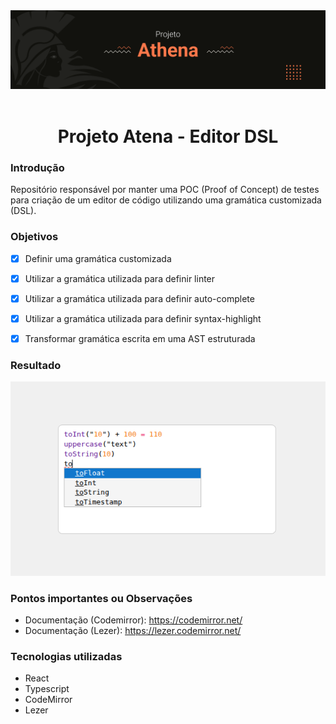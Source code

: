 <div align="center">
	<img src=".github/athena-project-cover.png" alt="Atena"/>
	<br/>
	<br/>
	<h1><strong>Projeto Atena - Editor DSL</strong></h1>
</div>

### Introdução
Repositório responsável por manter uma POC (Proof of Concept) de testes para criação de um editor de código utilizando uma gramática customizada (DSL).

### Objetivos
- [x] Definir uma gramática customizada
- [x] Utilizar a gramática utilizada para definir linter 
- [x] Utilizar a gramática utilizada para definir auto-complete 
- [x] Utilizar a gramática utilizada para definir syntax-highlight
- [x] Transformar gramática escrita em uma AST estruturada


### Resultado
<img src=".github/sample.png" alt="Exemplo"/>


### Pontos importantes ou Observações
- Documentação (Codemirror): https://codemirror.net/
- Documentação (Lezer): https://lezer.codemirror.net/

### Tecnologias utilizadas
- React
- Typescript
- CodeMirror
- Lezer  
